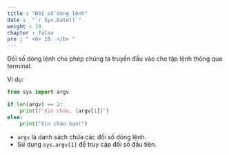 ```yaml
---
title : "Đối số dòng lệnh"
date :  "`r Sys.Date()`" 
weight : 10 
chapter : false
pre : " <b> 10. </b> "
---
```

Đối số dòng lệnh cho phép chúng ta truyền đầu vào cho tập lệnh thông qua terminal.

Ví dụ:

```python
from sys import argv

if len(argv) == 2:
    print(f"Xin chào, {argv[1]}")
else:
    print("Xin chào bạn!")
```

- `argv` là danh sách chứa các đối số dòng lệnh.
- Sử dụng `sys.argv[1]` để truy cập đối số đầu tiên.
